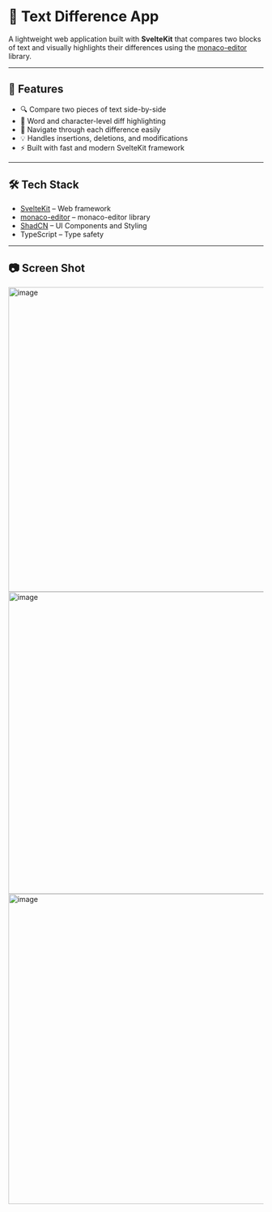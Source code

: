 # 📝 Text Difference App

A lightweight web application built with **SvelteKit** that compares two blocks of text and visually highlights their differences using the [monaco-editor](https://microsoft.github.io/monaco-editor/) library.

---

## 🚀 Features

- 🔍 Compare two pieces of text side-by-side
- 📏 Word and character-level diff highlighting
- 🧭 Navigate through each difference easily
- 💡 Handles insertions, deletions, and modifications
- ⚡ Built with fast and modern SvelteKit framework

---

## 🛠️ Tech Stack

- [SvelteKit](https://kit.svelte.dev/) – Web framework
- [monaco-editor](https://microsoft.github.io/monaco-editor/) – monaco-editor library
- [ShadCN](https://www.shadcn-svelte.com/) – UI Components and Styling
- TypeScript – Type safety

---

## 📷 Screen Shot
<img width="1366" height="602" alt="image" src="https://github.com/user-attachments/assets/43429903-fee9-4e3f-ac3f-08f00fab4e1a" />
<img width="1364" height="597" alt="image" src="https://github.com/user-attachments/assets/acd37f4c-2730-40e3-9905-fccdff7f230f" />
<img width="1366" height="613" alt="image" src="https://github.com/user-attachments/assets/843c0334-39bd-470b-95ea-71d769f46b4f" />

